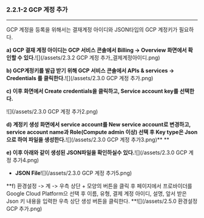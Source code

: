 ### 2.2.1-2 GCP 계정 추가

---

GCP 계정을 등록을 위해서는 결재계정 아이디와 JSON타입의 GCP 계정키가 필요하다.

**a\) GCP 결재 계정 아이디는  GCP 서비스 콘솔에서 Billing -&gt; Overview 화면에서 확인할 수 있다.**![](/assets/2.3.2 GCP 계정 추가_결제계정아이디.png)

**b\) GCP계정키를 발급 받기 위해 GCP 서비스 콘솔에서 APIs & services -&gt; Credentials 를 클릭한다.**![](/assets/2.3.0 GCP 계정 추가.png)

**c\) 이후 화면에서 Create credentials을 클릭하고, Service account key를 선택한다.**

![](/assets/2.3.0 GCP 계정 추가2.png)

**d\) 계정키 생성 화면에서 service account를 New service account로 변경하고, service account name과 Role\(Compute admin 이상\)  선택 후 Key type은 Json으로 하여 파일을 생성한다.**![](/assets/2.3.0 GCP 계정 추가3.png)** **

**e\) 이후 아래와 같이 생성된 JSON파일을 확인하실수 있다.**![](/assets/2.3.0 GCP 계정 추가4.png)

* **JSON File**![](/assets/2.3.0 GCP 계정 추가5.png)

**f\) 환경설정 -&gt; 계 -&gt; 우측 상단 + 모양의 버튼을 클릭 후 페이지에서 프로바이더를 Google Cloud Platform으 선택 후 이름, 유형, 결제 계정 아이디, 설명, 앞서 받은 Json 키 내용을 입력한  우측 상단 생성 버튼을 클릭한다. **![](/assets/2.5.0 환경설정 GCP 추가.png)

